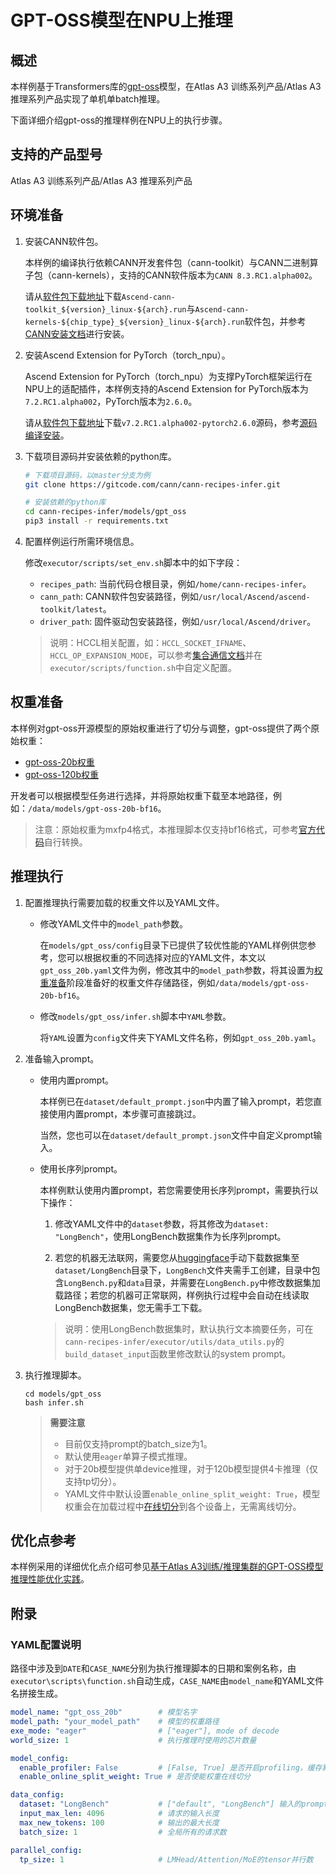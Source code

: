 # GPT-OSS模型在NPU上推理

## 概述
本样例基于Transformers库的[gpt-oss](https://github.com/huggingface/transformers/blob/main/src/transformers/models/gpt_oss/modeling_gpt_oss.py)模型，在<term>Atlas A3 训练系列产品</term>/<term>Atlas A3 推理系列产品</term>实现了单机单batch推理。

下面详细介绍gpt-oss的推理样例在NPU上的执行步骤。

## 支持的产品型号
<term>Atlas A3 训练系列产品</term>/<term>Atlas A3 推理系列产品</term>

## 环境准备

1. 安装CANN软件包。

   本样例的编译执行依赖CANN开发套件包（cann-toolkit）与CANN二进制算子包（cann-kernels），支持的CANN软件版本为`CANN 8.3.RC1.alpha002`。

   请从[软件包下载地址](https://www.hiascend.com/developer/download/community/result?module=cann&cann=8.3.RC1.alpha002)下载`Ascend-cann-toolkit_${version}_linux-${arch}.run`与`Ascend-cann-kernels-${chip_type}_${version}_linux-${arch}.run`软件包，并参考[CANN安装文档](https://www.hiascend.com/document/detail/zh/CANNCommunityEdition/83RC1alpha002/softwareinst/instg/instg_0001.html?Mode=PmIns&OS=Debian&Software=cannToolKit)进行安装。

2. 安装Ascend Extension for PyTorch（torch_npu）。

   Ascend Extension for PyTorch（torch_npu）为支撑PyTorch框架运行在NPU上的适配插件，本样例支持的Ascend Extension for PyTorch版本为`7.2.RC1.alpha002`，PyTorch版本为`2.6.0`。

   请从[软件包下载地址](https://gitee.com/ascend/pytorch/tree/v7.2.RC1.alpha002-pytorch2.6.0)下载`v7.2.RC1.alpha002-pytorch2.6.0`源码，参考[源码编译安装](https://www.hiascend.com/document/detail/zh/Pytorch/710/configandinstg/instg/insg_0005.html)。

3. 下载项目源码并安装依赖的python库。
    ```bash
    # 下载项目源码，以master分支为例
    git clone https://gitcode.com/cann/cann-recipes-infer.git

    # 安装依赖的python库
    cd cann-recipes-infer/models/gpt_oss
    pip3 install -r requirements.txt
    ```

4. 配置样例运行所需环境信息。

   修改`executor/scripts/set_env.sh`脚本中的如下字段：
   - `recipes_path`: 当前代码仓根目录，例如`/home/cann-recipes-infer`。
   - `cann_path`: CANN软件包安装路径，例如`/usr/local/Ascend/ascend-toolkit/latest`。
   - `driver_path`: 固件驱动包安装路径，例如`/usr/local/Ascend/driver`。
    > 说明：HCCL相关配置，如：`HCCL_SOCKET_IFNAME`、`HCCL_OP_EXPANSION_MODE`，可以参考[集合通信文档](https://www.hiascend.com/document/detail/zh/CANNCommunityEdition/83RC1alpha002/maintenref/envvar/envref_07_0001.html#ZH-CN_TOPIC_0000002449945377__section163522499503)并在`executor/scripts/function.sh`中自定义配置。

## 权重准备

本样例对gpt-oss开源模型的原始权重进行了切分与调整，gpt-oss提供了两个原始权重：
- [gpt-oss-20b权重](https://huggingface.co/openai/gpt-oss-20b/tree/main)
- [gpt-oss-120b权重](https://huggingface.co/openai/gpt-oss-120b/tree/main)

开发者可以根据模型任务进行选择，并将原始权重下载至本地路径，例如：`/data/models/gpt-oss-20b-bf16`。

> 注意：原始权重为mxfp4格式，本推理脚本仅支持bf16格式，可参考[官方代码](https://github.com/openai/gpt-oss/blob/main/gpt_oss/torch/weights.py)自行转换。


## 推理执行

1. 配置推理执行需要加载的权重文件以及YAML文件。

   - 修改YAML文件中的`model_path`参数。

     在`models/gpt_oss/config`目录下已提供了较优性能的YAML样例供您参考，您可以根据权重的不同选择对应的YAML文件，本文以`gpt_oss_20b.yaml`文件为例，修改其中的`model_path`参数，将其设置为[权重准备](#权重准备)阶段准备好的权重文件存储路径，例如`/data/models/gpt-oss-20b-bf16`。

   - 修改`models/gpt_oss/infer.sh`脚本中`YAML`参数。

     将`YAML`设置为`config`文件夹下YAML文件名称，例如`gpt_oss_20b.yaml`。

2. 准备输入prompt。

   - 使用内置prompt。

     本样例已在`dataset/default_prompt.json`中内置了输入prompt，若您直接使用内置prompt，本步骤可直接跳过。

     当然，您也可以在`dataset/default_prompt.json`文件中自定义prompt输入。

   - 使用长序列prompt。

     本样例默认使用内置prompt，若您需要使用长序列prompt，需要执行以下操作：

     1. 修改YAML文件中的`dataset`参数，将其修改为`dataset: "LongBench"`，使用LongBench数据集作为长序列prompt。

     2. 若您的机器无法联网，需要您从[huggingface](http://huggingface.co/datasets/zai-org/LongBench/tree/main)手动下载数据集至`dataset/LongBench`目录下，`LongBench`文件夹需手工创建，目录中包含`LongBench.py`和`data`目录，并需要在`LongBench.py`中修改数据集加载路径；若您的机器可正常联网，样例执行过程中会自动在线读取LongBench数据集，您无需手工下载。
      > 说明：使用LongBench数据集时，默认执行文本摘要任务，可在`cann-recipes-infer/executor/utils/data_utils.py`的`build_dataset_input`函数里修改默认的system prompt。

3. 执行推理脚本。

    ```shell
    cd models/gpt_oss
    bash infer.sh
    ```

   > **需要注意**
   > - 目前仅支持prompt的batch_size为1。
   > - 默认使用`eager`单算子模式推理。
   > - 对于20b模型提供单device推理，对于120b模型提供4卡推理（仅支持tp切分）。
   > - YAML文件中默认设置`enable_online_split_weight: True`，模型权重会在加载过程中[在线切分](../../docs/online_split_weight_guide.md)到各个设备上，无需离线切分。


## 优化点参考

本样例采用的详细优化点介绍可参见[基于Atlas A3训练/推理集群的GPT-OSS模型推理性能优化实践](../../docs/gpt_oss_optimization.md)。

## 附录

### YAML配置说明

路径中涉及到`DATE`和`CASE_NAME`分别为执行推理脚本的日期和案例名称，由`executor\scripts\function.sh`自动生成，`CASE_NAME`由`model_name`和YAML文件名拼接生成。

```yaml
model_name: "gpt_oss_20b"        # 模型名字
model_path: "your_model_path"    # 模型的权重路径
exe_mode: "eager"                # ["eager"], mode of decode
world_size: 1                    # 执行推理时使用的芯片数量

model_config:
  enable_profiler: False         # [False, True] 是否开启profiling，缓存默认路径为`./res/DATE/CASE_NAME`
  enable_online_split_weight: True # 是否使能权重在线切分

data_config:
  dataset: "LongBench"           # ["default", "LongBench"] 输入的prompt内容
  input_max_len: 4096            # 请求的输入长度
  max_new_tokens: 100            # 输出的最大长度
  batch_size: 1                  # 全局所有的请求数

parallel_config:
  tp_size: 1                     # LMHead/Attention/MoE的tensor并行数
```